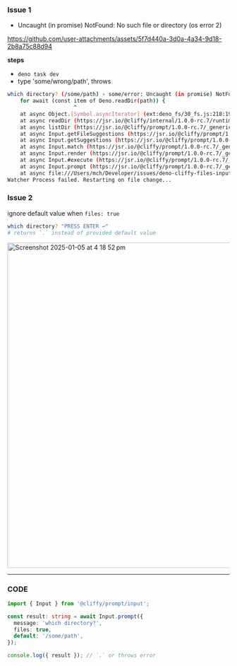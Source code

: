 ### Issue 1 
- Uncaught (in promise) NotFound: No such file or directory (os error 2)


https://github.com/user-attachments/assets/5f7d440a-3d0a-4a34-9d18-2b8a75c88d94



**steps**
- `deno task dev`
- type 'some/wrong/path', throws
```sh
which directory? (/some/path) › some/error: Uncaught (in promise) NotFound: No such file or directory (os error 2): readdir 'some'
    for await (const item of Deno.readDir(path)) {
                     ^
    at async Object.[Symbol.asyncIterator] (ext:deno_fs/30_fs.js:218:19)
    at async readDir (https://jsr.io/@cliffy/internal/1.0.0-rc.7/runtime/read_dir.ts:14:22)
    at async listDir (https://jsr.io/@cliffy/prompt/1.0.0-rc.7/_generic_suggestions.ts:571:22)
    at async Input.getFileSuggestions (https://jsr.io/@cliffy/prompt/1.0.0-rc.7/_generic_suggestions.ts:237:12)
    at async Input.getSuggestions (https://jsr.io/@cliffy/prompt/1.0.0-rc.7/_generic_suggestions.ts:245:10)
    at async Input.match (https://jsr.io/@cliffy/prompt/1.0.0-rc.7/_generic_suggestions.ts:189:24)
    at async Input.render (https://jsr.io/@cliffy/prompt/1.0.0-rc.7/_generic_suggestions.ts:184:5)
    at async Input.#execute (https://jsr.io/@cliffy/prompt/1.0.0-rc.7/_generic_prompt.ts:188:5)
    at async Input.prompt (https://jsr.io/@cliffy/prompt/1.0.0-rc.7/_generic_prompt.ts:170:14)
    at async file:///Users/mch/Developer/issues/deno-cliffy-files-input-issue/main.ts:3:24
Watcher Process failed. Restarting on file change...
```



### Issue 2
ignore default value when `files: true`

```sh
which directory? "PRESS ENTER ↩️"
# returns `.` instead of provided default value 
```
<img width="736" alt="Screenshot 2025-01-05 at 4 18 52 pm" src="https://github.com/user-attachments/assets/ee537758-f746-43f5-b59b-36858c893c67" />


-------
### CODE
 
```ts
import { Input } from '@cliffy/prompt/input';

const result: string = await Input.prompt({
  message: 'which directory?',
  files: true,
  default: '/some/path',
});

console.log({ result }); // `.` or throws error
```
